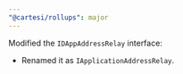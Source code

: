 ```yaml
---
"@cartesi/rollups": major
---
```


Modified the `IDAppAddressRelay` interface:

-   Renamed it as `IApplicationAddressRelay`.
